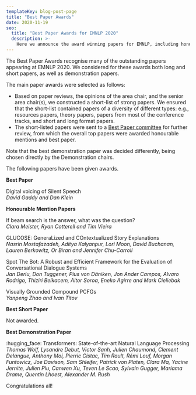 ```yaml
---
templateKey: blog-post-page
title: "Best Paper Awards"
date: 2020-11-19
seo:
  title: "Best Paper Awards for EMNLP 2020"
  description: >- 
    Here we announce the award winning papers for EMNLP, including honorable mentions and best demonstration paper. 
---
```


The Best Paper Awards recognise many of the outstanding papers appearing at
EMNLP 2020. We considered for these awards both long and short papers, as well
as demonstration papers.

The main paper awards were selected as follows:
 - Based on paper reviews, the opinions of the area chair, and the senior area
   chair(s), we constructed a short-list of strong papers. We ensured
   that the short-list contained papers of a diversity of different types:
   e.g., resources papers, theory papers, papers from most of the conference tracks, 
   and short and long format papers.
 - The short-listed papers were sent to a [Best Paper committee](https://2020.emnlp.org/organizers/best-paper-committee) 
   for further review, from which the overall top papers were awarded honourable mentions
   and best paper.
    
Note that the best demonstration paper was decided differently, being chosen directly by the Demonstration chairs.

The following papers have been given awards.

**Best Paper**

Digital voicing of Silent Speech  
*David Gaddy and Dan Klein*

**Honourable Mention Papers**

If beam search is the answer, what was the question?  
*Clara Meister, Ryan Cotterell and Tim Vieira*

GLUCOSE: GeneraLized and COntextualized Story Explanations  
*Nasrin Mostafazadeh, Aditya Kalyanpur, Lori Moon, David Buchanan, Lauren Berkowitz, Or Biran and Jennifer Chu-Carroll*

Spot The Bot: A Robust and Efficient Framework for the Evaluation of Conversational Dialogue Systems  
*Jan Deriu, Don Tuggener, Pius von Däniken, Jon Ander Campos, Alvaro Rodrigo, Thiziri Belkacem, Aitor Soroa, Eneko Agirre and Mark Cieliebak*

Visually Grounded Compound PCFGs  
*Yanpeng Zhao and Ivan Titov*

**Best Short Paper**

Not awarded.

**Best Demonstration Paper**

:hugging_face: Transformers: State-of-the-art Natural Language Processing  
*Thomas Wolf, Lysandre Debut, Victor Sanh, Julien Chaumond, Clement Delangue, Anthony Moi, Pierric Cistac, Tim Rault, Rémi Louf, Morgan Funtowicz, Joe Davison, Sam Shleifer, Patrick von Platen, Clara Ma, Yacine Jernite, Julien Plu, Canwen Xu, Teven Le Scao, Sylvain Gugger, Mariama Drame, Quentin Lhoest, Alexander M. Rush*


Congratulations all! 

